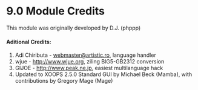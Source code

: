 9.0 Module Credits
================================
This module was originally developed by D.J. (phppp)

#### Aditional Credits:

1. Adi Chiributa - webmaster@artistic.ro, language handler
2. wjue - http://www.wjue.org, ziling BIG5-GB2312 conversion
3. GIJOE - http://www.peak.ne.jp, easiest multilanguage hack
4. Updated to XOOPS 2.5.0 Standard GUI by Michael Beck (Mamba), with contributions by Gregory Mage (Mage)


